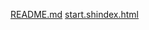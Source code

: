 [README.md](https://github.com/user-attachments/files/22198992/README.md)
[start.sh](https://github.com/user-attachments/files/22198993/start.sh)[index.html](https://github.com/user-attachments/files/22198994/index.html)
